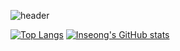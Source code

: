 ![header](https://capsule-render.vercel.app/api?type=waving&color=auto&height=300&section=header&text=Inseong's%20Github&fontSize=80&animation=fadeIn&fontAlignY=38&desc=Data%20and%20Computer%20sicense&descAlignY=51&descAlign=62)

[![Top Langs](https://github-readme-stats.vercel.app/api/top-langs/?username=Merlinkim)](https://github.com/Merlinkim/github-readme-stats)
[![Inseong's GitHub stats](https://github-readme-stats.vercel.app/api?username=Merlinkim)](https://github.com/Merlinkim/github-readme-stats)
